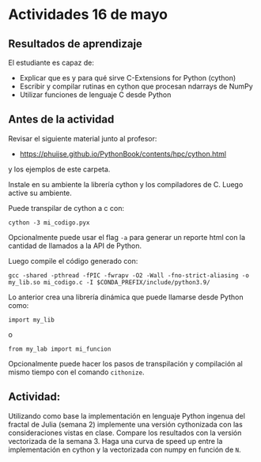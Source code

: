 # Actividades 16 de mayo

## Resultados de aprendizaje

El estudiante es capaz de:
- Explicar que es y para qué sirve C-Extensions for Python (cython) 
- Escribir y compilar rutinas en cython que procesan ndarrays de NumPy
- Utilizar funciones de lenguaje C desde Python

## Antes de la actividad

Revisar el siguiente material junto al profesor:

- https://phuijse.github.io/PythonBook/contents/hpc/cython.html

y los ejemplos de este carpeta.

Instale en su ambiente la librería cython y los compiladores de C. Luego active su ambiente.

Puede transpilar de cython a c con:

    cython -3 mi_codigo.pyx

Opcionalmente puede usar el flag `-a` para generar un reporte html con la cantidad de llamados a la API de Python. 

Luego compile el código generado con:

    gcc -shared -pthread -fPIC -fwrapv -O2 -Wall -fno-strict-aliasing -o my_lib.so mi_codigo.c -I $CONDA_PREFIX/include/python3.9/


Lo anterior crea una librería dinámica que puede llamarse desde Python como:

    import my_lib

o 

    from my_lab import mi_funcion

Opcionalmente puede hacer los pasos de transpilación y compilación al mismo tiempo con el comando `cithonize`.



## Actividad:

Utilizando como base la implementación en lenguaje Python ingenua del fractal de Julia (semana 2) implemente una versión cythonizada con las consideraciones vistas en clase. Compare los resultados con la versión vectorizada de la semana 3. Haga una curva de speed up entre la implementación en cython y la vectorizada con numpy en función de `N`. 
